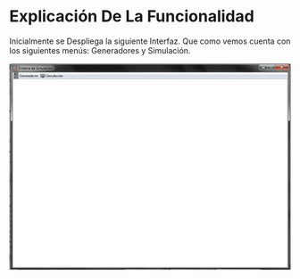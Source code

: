 # Explicación De La Funcionalidad

Inicialmente se Despliega la siguiente Interfaz. Que como vemos cuenta con los siguientes menús: Generadores y Simulación.

![](.gitbook/assets/1.png)

